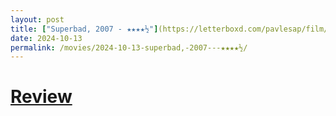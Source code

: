 ```yaml
---
layout: post
title: ["Superbad, 2007 - ★★★★½"](https://letterboxd.com/pavlesap/film/superbad/) #"Superbad, 2007 - ★★★★½"
date: 2024-10-13
permalink: /movies/2024-10-13-superbad,-2007---★★★★½/
---
```


# [Review](https://letterboxd.com/pavlesap/film/superbad/)

